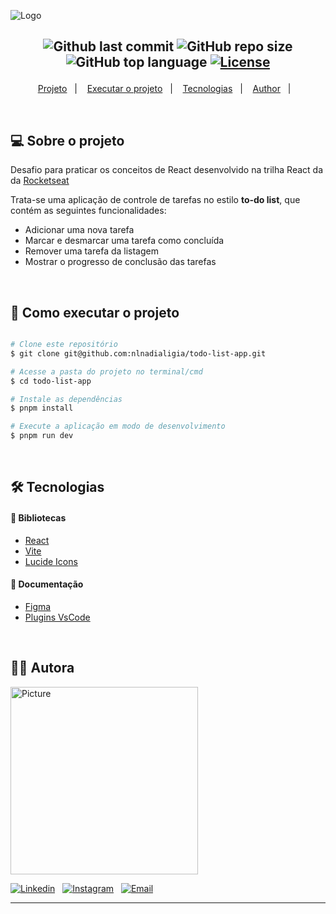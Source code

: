 ![Logo](https://ik.imagekit.io/l7cwocexhc/readme/todo-list_ULr2fJ3rv.png?updatedAt=1731364553865)

<h2  align="center">

![Github last commit](https://img.shields.io/github/last-commit/nlnadialigia/todo-list-app?color=1e6f9f&style=plastic)
![GitHub repo size](https://img.shields.io/github/repo-size/nlnadialigia/todo-list-app?color=1e6f9f&style=plastic)
![GitHub top language](https://img.shields.io/github/languages/top/nlnadialigia/todo-list-app?style=plastic&color=1e6f9f)
[![License](https://img.shields.io/github/license/nlnadialigia/todo-list-app?color=1e6f9f&logoColor=1e6f9f&style=plastic)](./LICENSE)

</h2>
<p align="center">
  <a href="#💻-sobre-projeto">Projeto</a>&nbsp;&nbsp;&nbsp;|&nbsp;&nbsp;&nbsp;
  <a href="#🚀-como-executar-o-projeto">Executar o projeto</a>&nbsp;&nbsp;&nbsp;|&nbsp;&nbsp;&nbsp;
  <a href="#🛠-tecnologias">Tecnologias</a>&nbsp;&nbsp;&nbsp;|&nbsp;&nbsp;&nbsp;
  <a href="#-author">Author</a>&nbsp;&nbsp;&nbsp;|&nbsp;&nbsp;&nbsp;
</p>

<br>

## 💻 Sobre o projeto

Desafio para praticar os conceitos de React desenvolvido na trilha React da da [Rocketseat](https://www.rocketseat.com.br/)

Trata-se uma aplicação de controle de tarefas no estilo **to-do list**, que contém as seguintes funcionalidades:

- Adicionar uma nova tarefa
- Marcar e desmarcar uma tarefa como concluída
- Remover uma tarefa da listagem
- Mostrar o progresso de conclusão das tarefas

<br>

## 🚀 Como executar o projeto

```bash

# Clone este repositório
$ git clone git@github.com:nlnadialigia/todo-list-app.git

# Acesse a pasta do projeto no terminal/cmd
$ cd todo-list-app

# Instale as dependências
$ pnpm install

# Execute a aplicação em modo de desenvolvimento
$ pnpm run dev

```

<br>

## 🛠 Tecnologias

#### 🎲 Bibliotecas

- [React](https://react.dev/)
- [Vite](https://vite.dev/)
- [Lucide Icons](https://lucide.dev/)

#### 🎲 Documentação

- [Figma](<https://www.figma.com/design/wLuThXSFgIHAY1cRYj67iO/ToDo-List-%E2%80%A2-Desafio-React-(Copy)?node-id=4130-491&t=eIlrpTzzXhjyZerS-1>)
- [Plugins VsCode](.vscode/extensions.json)

<br>

## 👩‍💼 Autora

<img src="https://ik.imagekit.io/l7cwocexhc/me/cart%C3%A3o%20de%20visita%20novo__7HcjnhY7.png?updatedAt=1730921811752" width="300px;" alt="Picture"/>

<br>

[![Linkedin](https://img.shields.io/badge/-Linkedin-732a7b?style=plastic&logo=Linkedin&logoColor=white&link=https://www.linkedin.com/in/nlnadialigia/)](https://www.linkedin.com/in/nlnadialigia)&nbsp;&nbsp;
[![Instagram](https://img.shields.io/badge/Instagram-732a7b?style=plastic&logo=instagram&logoColor=white)](https://www.instagram.com/nl.nadia.ligia)&nbsp;&nbsp;
[![Email](https://img.shields.io/badge/-Email-732a7b?style=plastic&logo=Gmail&logoColor=white&link=mailto:nlnadialigia@gmail.com)](mailto:nlnadialigia@gmail.com)&nbsp;&nbsp;

---
